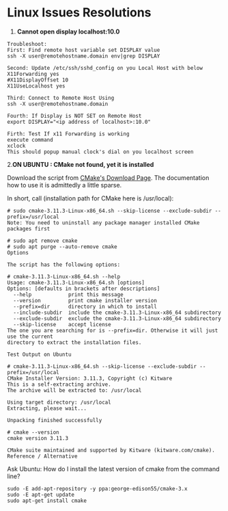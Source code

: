 # Linux Issues Resolutions

  1. <b>Cannot open display localhost:10.0</b> 
```
Troubleshoot:
First: Find remote host variable set DISPLAY value
ssh -X user@remotehostname.domain env|grep DISPLAY

Second: Update /etc/ssh/sshd_config on you Local Host with below
X11Forwarding yes
#X11DisplayOffset 10
X11UseLocalhost yes

Third: Connect to Remote Host Using
ssh -X user@remotehostname.domain

Fourth: If Display is NOT SET on Remote Host
export DISPLAY="<ip address of localhost>:10.0"

Firth: Test If x11 Forwarding is working
execute command
xclock
This should popup manual clock's dial on you localhost screen
```

 2.<b>ON UBUNTU : CMake not found, yet it is installed</b>
 
Download  the script from [CMake's Download Page](https://cmake.org/download/). 
The documentation how to use it is admittedly a little sparse.

In short, call (installation path for CMake here is /usr/local):
```
# sudo cmake-3.11.3-Linux-x86_64.sh --skip-license --exclude-subdir --prefix=/usr/local
Note: You need to uninstall any package manager installed CMake packages first

# sudo apt remove cmake
# sudo apt purge --auto-remove cmake
Options

The script has the following options:

# cmake-3.11.3-Linux-x86_64.sh --help
Usage: cmake-3.11.3-Linux-x86_64.sh [options]
Options: [defaults in brackets after descriptions]
  --help            print this message
  --version         print cmake installer version
  --prefix=dir      directory in which to install
  --include-subdir  include the cmake-3.11.3-Linux-x86_64 subdirectory
  --exclude-subdir  exclude the cmake-3.11.3-Linux-x86_64 subdirectory
  --skip-license    accept license
The one you are searching for is --prefix=dir. Otherwise it will just use the current 
directory to extract the installation files.

Test Output on Ubuntu

# cmake-3.11.3-Linux-x86_64.sh --skip-license --exclude-subdir --prefix=/usr/local
CMake Installer Version: 3.11.3, Copyright (c) Kitware
This is a self-extracting archive.
The archive will be extracted to: /usr/local

Using target directory: /usr/local
Extracting, please wait...

Unpacking finished successfully

# cmake --version
cmake version 3.11.3

CMake suite maintained and supported by Kitware (kitware.com/cmake).
Reference / Alternative
```
Ask Ubuntu: How do I install the latest version of cmake from the command line?
```
sudo -E add-apt-repository -y ppa:george-edison55/cmake-3.x
sudo -E apt-get update
sudo apt-get install cmake
```
